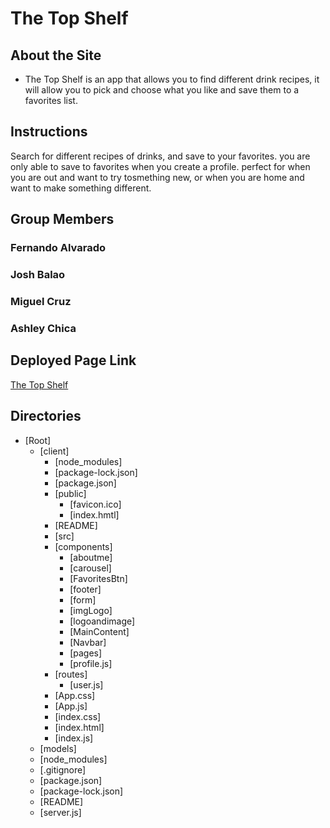 # The Top Shelf

## About the Site
* The Top Shelf is an app that allows you to find different drink recipes, it will allow you to pick and choose what you like and save them to a favorites list.

## Instructions
Search for different recipes of drinks, and save to your favorites. you are only able to save to favorites when you create a profile. perfect for when you are out and want to try tosmething new, or when you are home and want to make something different.
 
## Group Members
### Fernando Alvarado
### Josh Balao
### Miguel Cruz
### Ashley Chica

## Deployed Page Link
[The Top Shelf]("https://thetopshelff.herokuapp.com/")


## Directories
* [Root]
    * [client]
        * [node_modules]
        * [package-lock.json]
        * [package.json]
        * [public]
            * [favicon.ico]
            * [index.hmtl]
        * [README]
        * [src]
        * [components]
            * [aboutme]
            * [carousel]
            * [FavoritesBtn]
            * [footer]
            * [form]
            * [imgLogo]
            * [logoandimage]
            * [MainContent]
            * [Navbar]
            * [pages]
            * [profile.js]
        * [routes]
            * [user.js]
        * [App.css]
        * [App.js]
        * [index.css]
        * [index.html]
        * [index.js]
    * [models]
    * [node_modules]
    * [.gitignore]
    * [package.json]
    * [package-lock.json]
    * [README]
    * [server.js]

    
